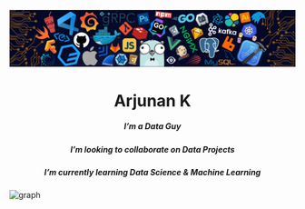 
<p align="center">
  <img src="assets/header.png" alt="header"/>
</p>


<h1 align="center">Arjunan K</h1>
<h5 align="center">I’m a Data Guy</h5>
<h5 align="center">I’m looking to collaborate on Data Projects</h5>
<h5 align="center">I’m currently learning Data Science & Machine Learning</h5>
<h5 align="center"></h5>


<!-- ![](https://quotes-github-readme.vercel.app/api?type=horizontal&theme=dark) </-->

![graph ](https://activity-graph.herokuapp.com/graph?color=87cefa&username=arjunan-k&theme=xcode&hide_border=true&area=true)
 




<!-- <p align="center">
  <img align="center" width="25%" src="./assets/profile.png" alt="header"/>
  <br>
  <h5 align="center">console.log('Forever Explorer');</h5>
</p> </-->






<!-- <p align="center"> 
  <img align="center" src="https://github-profile-trophy.vercel.app/?username=arjunan-k&theme=onedark&no-frame=true&row=1&column=5&margin-w=6&no-bg=true" />
</p>
<p align="center"> 
  <img align="center" height="150px" src="https://github-readme-stats.vercel.app/api?username=arjunan-k&theme=outrun&show_icons=true&count_private=true"/>
  <img align="center" height="150px" src="https://github-readme-stats.vercel.app/api/top-langs/?username=arjunan-k&layout=compact&hide=html,css&theme=outrun" />
</ -->
<!-- This is contributions box -->
<!-- ![](https://github-readme-streak-stats.herokuapp.com/?user=arjunan-k&theme=dark&hide_border=true)<br/> -->
<!-- most used languages -->
<!-- ![](https://github-readme-stats.vercel.app/api/top-langs/?username=arjunan-k&theme=dark&hide_border=true&include_all_commits=true&count_private=true&layout=compact) -->
